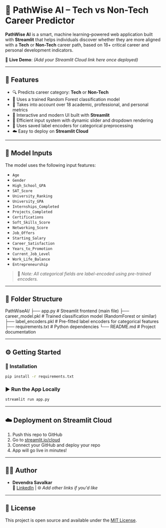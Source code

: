 # 💼 PathWise AI – Tech vs Non-Tech Career Predictor

**PathWise AI** is a smart, machine learning–powered web application built with **Streamlit** that helps individuals discover whether they are more aligned with a **Tech** or **Non-Tech** career path, based on 18+ critical career and personal development indicators.

🚀 **Live Demo**: *(Add your Streamlit Cloud link here once deployed)*

---

## 📌 Features

- 🔍 Predicts career category: **Tech** or **Non-Tech**
- 🧠 Uses a trained Random Forest classification model
- 🧾 Takes into account over 18 academic, professional, and personal metrics
- 💬 Interactive and modern UI built with **Streamlit**
- 🧩 Efficient input system with dynamic slider and dropdown rendering
- 💾 Uses saved label encoders for categorical preprocessing
- ☁️ Easy to deploy on **Streamlit Cloud**

---

## 🧪 Model Inputs

The model uses the following input features:

- `Age`
- `Gender`
- `High_School_GPA`
- `SAT_Score`
- `University_Ranking`
- `University_GPA`
- `Internships_Completed`
- `Projects_Completed`
- `Certifications`
- `Soft_Skills_Score`
- `Networking_Score`
- `Job_Offers`
- `Starting_Salary`
- `Career_Satisfaction`
- `Years_to_Promotion`
- `Current_Job_Level`
- `Work_Life_Balance`
- `Entrepreneurship`

> 🔧 *Note: All categorical fields are label-encoded using pre-trained encoders.*

---

## 📂 Folder Structure
PathWiseAI/
├── app.py # Streamlit frontend (main file)
├── career_model.pkl # Trained classification model (RandomForest or similar)
├── label_encoders.pkl # Pre-fitted label encoders for categorical features
├── requirements.txt # Python dependencies
└── README.md # Project documentation



---

## ⚙️ Getting Started

### 🔧 Installation

```bash
pip install -r requirements.txt
```


### ▶️ Run the App Locally

```bash
streamlit run app.py
```

---

## ☁️ Deployment on Streamlit Cloud

1. Push this repo to GitHub
2. Go to [streamlit.io/cloud](https://streamlit.io/cloud)
3. Connect your GitHub and deploy your repo
4. App will go live in minutes!

---

## 👨‍💻 Author

- **Devendra Savalkar**  
  📧 [LinkedIn](https://www.linkedin.com/in/devendra-savalkar) | 🌐 *Add other links if you'd like*

---

## 📃 License

This project is open source and available under the [MIT License](LICENSE).

